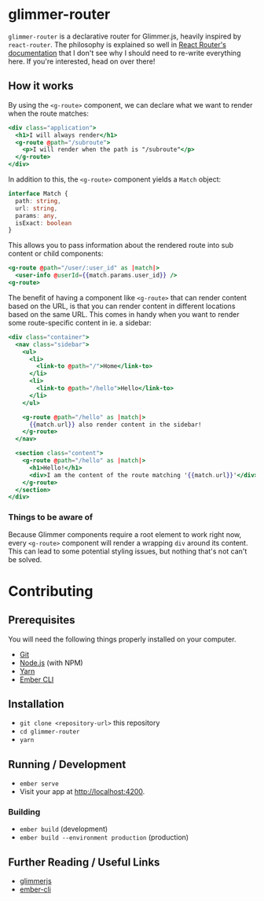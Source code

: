 # glimmer-router

`glimmer-router` is a declarative router for Glimmer.js, heavily inspired by `react-router`. The philosophy is explained so well in [React Router's documentation](https://reacttraining.com/react-router/core/guides/philosophy) that I don't see why I should need to re-write everything here. If you're interested, head on over there!

## How it works

By using the `<g-route>` component, we can declare what we want to render when the route matches:

```hbs
<div class="application">
  <h1>I will always render</h1>
  <g-route @path="/subroute">
    <p>I will render when the path is "/subroute"</p>
  </g-route>
</div>
```

In addition to this, the `<g-route>` component yields a `Match` object:

```ts
interface Match {
  path: string,
  url: string,
  params: any,
  isExact: boolean
}
```

This allows you to pass information about the rendered route into sub content or child components:

```handlebars
<g-route @path="/user/:user_id" as |match|>
  <user-info @userId={{match.params.user_id}} />
<g-route>
```

The benefit of having a component like `<g-route>` that can render content based on the URL, is that you can render content in different locations based on the same URL. This comes in handy when you want to render some route-specific content in ie. a sidebar: 

```hbs
<div class="container">
  <nav class="sidebar">
    <ul>
      <li>
        <link-to @path="/">Home</link-to>
      </li>
      <li>
        <link-to @path="/hello">Hello</link-to>
      </li>
    </ul>

    <g-route @path="/hello" as |match|>
      {{match.url}} also render content in the sidebar!
    </g-route>
  </nav>

  <section class="content">
    <g-route @path="/hello" as |match|>
      <h1>Hello!</h1>
      <div>I am the content of the route matching '{{match.url}}'</div>
    </g-route>
  </section>
</div>
```

### Things to be aware of

Because Glimmer components require a root element to work right now, every `<g-route>` component will render a wrapping `div` around its content. This can lead to some potential styling issues, but nothing that's not can't be solved.

# Contributing

## Prerequisites

You will need the following things properly installed on your computer.

* [Git](https://git-scm.com/)
* [Node.js](https://nodejs.org/) (with NPM)
* [Yarn](https://yarnpkg.com/en/)
* [Ember CLI](https://ember-cli.com/)

## Installation

* `git clone <repository-url>` this repository
* `cd glimmer-router`
* `yarn`

## Running / Development

* `ember serve`
* Visit your app at [http://localhost:4200](http://localhost:4200).

### Building

* `ember build` (development)
* `ember build --environment production` (production)

## Further Reading / Useful Links

* [glimmerjs](http://github.com/tildeio/glimmer/)
* [ember-cli](https://ember-cli.com/)
